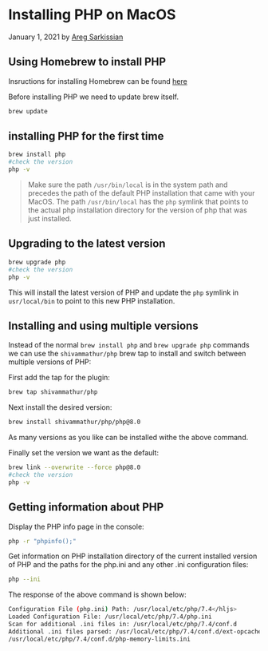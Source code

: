 # Installing PHP on MacOS

January 1, 2021 by [Areg Sarkissian](https://aregsar.com/about)

## Using Homebrew to install PHP

Insructions for installing Homebrew can be found [here](https://homebrew)

Before installing PHP we need to update brew itself.

```bash
brew update
```

## installing PHP for the first time

```bash
brew install php
#check the version
php -v
```

> Make sure the path `/usr/bin/local` is in the system path and precedes the path of the default PHP installation that came with your MacOS. The path `/usr/bin/local` has the `php` symlink that points to the actual php installation directory for the version of php that was just installed.

## Upgrading to the latest version

```bash
brew upgrade php
#check the version
php -v
```

This will install the latest version of PHP and update the `php` symlink in `usr/local/bin` to point to this new PHP installation.

## Installing and using multiple versions

Instead of the normal `brew install php` and `brew upgrade php` commands we can use the `shivammathur/php` brew tap to install and switch between multiple versions of PHP:

First add the tap for the plugin:

```bash
brew tap shivammathur/php
```

Next install the desired version:

```bash
brew install shivammathur/php/php@8.0
```

As many versions as you like can be installed withe the above command.

Finally set the version we want as the default:

```bash
brew link --overwrite --force php@8.0
#check the version
php -v
```

## Getting information about PHP

Display the PHP info page in the console:

```bash
php -r "phpinfo();"
```

Get information on PHP installation directory of the current installed version of PHP and the paths for the php.ini and any other .ini configuration files:

```bash
php --ini
```

The response of the above command is shown below:

```bash
Configuration File (php.ini) Path: /usr/local/etc/php/7.4</hljs>
Loaded Configuration File: /usr/local/etc/php/7.4/php.ini
Scan for additional .ini files in: /usr/local/etc/php/7.4/conf.d
Additional .ini files parsed: /usr/local/etc/php/7.4/conf.d/ext-opcache.ini,
/usr/local/etc/php/7.4/conf.d/php-memory-limits.ini
```
